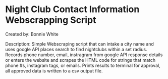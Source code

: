 # Night Club Contact Information Webscrapping Script
Created by: Bonnie White <br> 

Description: Simple Webscraping script that can intake a city name and uses google API places search to find nightclubs within a set radius. Records phone number, email, instragram from google API response details or enters the website and scrapes the HTML code for strings that match phone #s, instagram tags, or emails. Prints results to terminal for approval, all approved data is written to a csv output file. 
